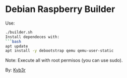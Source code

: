 # Debian Raspberry Builder

Use:
```bash
./builder.sh
Install dependeces with:
```bash
apt update
apt install -y debootstrap qemu qemu-user-static
```

Note: Execute all with root permisos (you can use sudo).

By: [Kyb3r](https://kyb3rvizsla.com)

